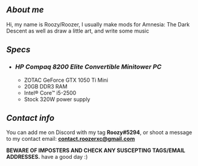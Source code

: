 ## *About me*
Hi, my name is Roozy/Roozer, I usually make mods for Amnesia: The Dark Descent as well as draw a little art, and write some music

## *Specs*
- ### *HP Compaq 8200 Elite Convertible Minitower PC*
  - ZOTAC GeForce GTX 1050 Ti Mini
  - 20GB DDR3 RAM
  - Intel® Core™ i5-2500
  - Stock 320W power supply

## *Contact info*
You can add me on Discord with my tag **Roozy#5294**, or shoot a message to my contact email: **contact.roozerxc@gmail.com**

**BEWARE OF IMPOSTERS AND CHECK ANY SUSCEPTING TAGS/EMAIL ADDRESSES.** have a good day :)
